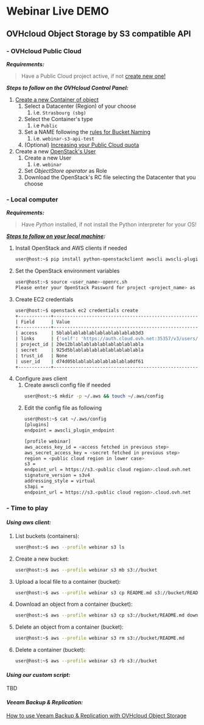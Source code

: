 # Webinar Live DEMO

## OVHcloud Object Storage by S3 compatible API


### - OVHcloud Public Cloud

***Requirements:*** 
> Have a Public Cloud project active, if not [create new one!](https://www.ovh.com/auth?onsuccess=https%3A%2F%2Fwww.ovh.com%2Fmanager%2Fpublic-cloud%2F%23%2Fpci%2Fprojects%2Fonboarding&ovhSubsidiary=IT)

***Steps to follow on the OVHcloud Control Panel:***
1. [Create a new Container of object](https://docs.ovh.com/fr/public-cloud/creer-un-conteneur-dobjets/)
    1. Select a Datacenter (Region) of your choose
        1. i.e. `Strasbourg (sbg)`
    2. Select the Container's type
        1. i.e `Public`
    3. Set a NAME following the [rules for Bucket Naming](https://docs.aws.amazon.com/AmazonS3/latest/dev/BucketRestrictions.html)
        1. i.e. `webinar-s3-api-test`
    4. (Optional) [Increasing your Public Cloud quota](https://docs.ovh.com/gb/en/public-cloud/increase-public-cloud-quota/)
2. Create a new [OpenStack's User](https://docs.ovh.com/gb/en/public-cloud/creation-and-deletion-of-openstack-user/)
    1. Create a new User
        1. i.e. `webinar`
    2. Set *ObjectStore operator* as Role
    3. Download the OpenStack's RC file selecting the Datacenter that you choose


### - Local computer

***Requirements:***
> Have *Python* installed, if not install the Python interpreter for your OS!

***[Steps to follow on your local machine](https://docs.ovh.com/gb/en/public-cloud/getting_started_with_the_swift_S3_API/):***
1. Install OpenStack and AWS clients if needed
    ```sh
    user@host:~$ pip install python-openstackclient awscli awscli-plugin-endpoint
    ```
2. Set the OpenStack environment variables
    ```sh
    user@host:~$ source <user_name>-openrc.sh
    Please enter your OpenStack Password for project <project_name> as user <user_name>:
    ```
3. Create EC2 credentials
    ```sh
    user@host:~$ openstack ec2 credentials create
    +------------+--------------------------------------------------------------------------------------------------------------------------------------------+
    | Field      | Value                                                                                                                                      |
    +------------+--------------------------------------------------------------------------------------------------------------------------------------------+
    | access     | 5blablablablablablablablablab3d3                                                                                                           |
    | links      | {'self': 'https://auth.cloud.ovh.net:35357/v3/users/d74d05blablablablablablabla0df61/credentials/OS-EC2/5blablablablablablablablablab3d3'} |
    | project_id | 20e12blablablablablablablablabla                                                                                                           |
    | secret     | 925d5blablablablablablablablabla                                                                                                           |
    | trust_id   | None                                                                                                                                       |
    | user_id    | d74d05blablablablablablabla0df61                                                                                                           |
    +------------+--------------------------------------------------------------------------------------------------------------------------------------------+
    ```
4. Configure aws client
    1. Create awscli config file if needed
        ```sh
        user@host:~$ mkdir -p ~/.aws && touch ~/.aws/config
        ```
    2. Edit the config file as following
        ```sh
        user@host:~$ cat ~/.aws/config
        [plugins]
        endpoint = awscli_plugin_endpoint

        [profile webinar]
        aws_access_key_id = <access fetched in previous step>
        aws_secret_access_key = <secret fetched in previous step>
        region = <public cloud region in lower case>
        s3 =
        endpoint_url = https://s3.<public cloud region>.cloud.ovh.net
        signature_version = s3v4
        addressing_style = virtual
        s3api =
        endpoint_url = https://s3.<public cloud region>.cloud.ovh.net
        ```

### - Time to play

#### ***Using aws client:***
1. List buckets (containers):
    ```sh
    user@host:~$ aws --profile webinar s3 ls
    ```
2. Create a new bucket:
    ```sh
    user@host:~$ aws --profile webinar s3 mb s3://bucket
    ```
3. Upload a local file to a container (bucket):
    ```sh
    user@host:~$ aws --profile webinar s3 cp README.md s3://bucket/README.md
    ```
4. Download an object from a container (bucket):
    ```sh
    user@host:~$ aws --profile webinar s3 cp s3://bucket/README.md downloaded_README.md
    ```
5. Delete an object from a container (bucket):
    ```sh
    user@host:~$ aws --profile webinar s3 rm s3://bucket/README.md
    ```
6. Delete a container (bucket):
    ```sh
    user@host:~$ aws --profile webinar s3 rb s3://bucket
    ```

#### ***Using our custom script:***
TBD

#### ***Veeam Backup & Replication:***
[How to use Veeam Backup & Replication with OVHcloud Object Storage](veeam-b-and-r-object-storage.md)